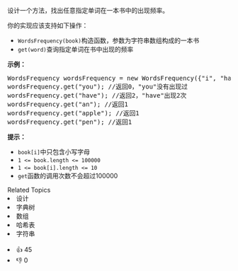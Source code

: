 <p>设计一个方法，找出任意指定单词在一本书中的出现频率。</p>

<p>你的实现应该支持如下操作：</p>

<ul> 
 <li><code>WordsFrequency(book)</code>构造函数，参数为字符串数组构成的一本书</li> 
 <li><code>get(word)</code>查询指定单词在书中出现的频率</li> 
</ul>

<p><strong>示例：</strong></p>

<pre>WordsFrequency wordsFrequency = new WordsFrequency({"i", "have", "an", "apple", "he", "have", "a", "pen"});
wordsFrequency.get("you"); //返回0，"you"没有出现过
wordsFrequency.get("have"); //返回2，"have"出现2次
wordsFrequency.get("an"); //返回1
wordsFrequency.get("apple"); //返回1
wordsFrequency.get("pen"); //返回1
</pre>

<p><strong>提示：</strong></p>

<ul> 
 <li><code>book[i]</code>中只包含小写字母</li> 
 <li><code>1 &lt;= book.length &lt;= 100000</code></li> 
 <li><code>1 &lt;= book[i].length &lt;= 10</code></li> 
 <li><code>get</code>函数的调用次数不会超过100000</li> 
</ul>

<div><div>Related Topics</div><div><li>设计</li><li>字典树</li><li>数组</li><li>哈希表</li><li>字符串</li></div></div><br><div><li>👍 45</li><li>👎 0</li></div>